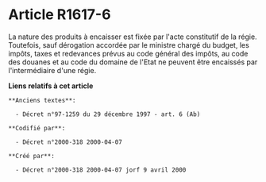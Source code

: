 # Article R1617-6

La nature des produits à encaisser est fixée par l'acte constitutif de la régie. Toutefois, sauf dérogation accordée par le
ministre chargé du budget, les impôts, taxes et redevances prévus au code général des impôts, au code des douanes et au code
du domaine de l'Etat ne peuvent être encaissés par l'intermédiaire d'une régie.

**Liens relatifs à cet article**

	**Anciens textes**:

	  - Décret n°97-1259 du 29 décembre 1997 - art. 6 (Ab)

	**Codifié par**:

	  - Décret n°2000-318 2000-04-07

	**Créé par**:

	  - Décret n°2000-318 2000-04-07 jorf 9 avril 2000
